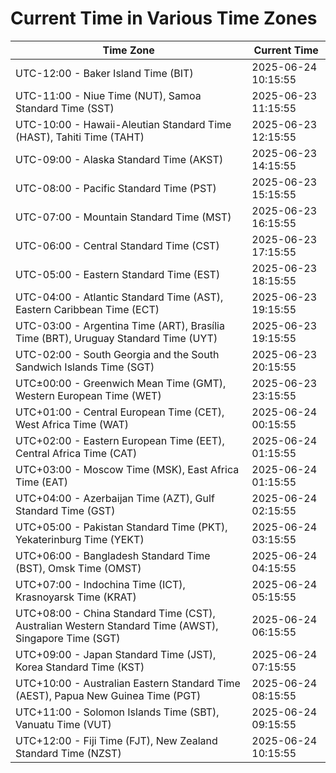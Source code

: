 # Current Time in Various Time Zones

| Time Zone | Current Time |
|-----------|--------------|
| UTC-12:00 - Baker Island Time (BIT) | 2025-06-24 10:15:55 |
| UTC-11:00 - Niue Time (NUT), Samoa Standard Time (SST) | 2025-06-23 11:15:55 |
| UTC-10:00 - Hawaii-Aleutian Standard Time (HAST), Tahiti Time (TAHT) | 2025-06-23 12:15:55 |
| UTC-09:00 - Alaska Standard Time (AKST) | 2025-06-23 14:15:55 |
| UTC-08:00 - Pacific Standard Time (PST) | 2025-06-23 15:15:55 |
| UTC-07:00 - Mountain Standard Time (MST) | 2025-06-23 16:15:55 |
| UTC-06:00 - Central Standard Time (CST) | 2025-06-23 17:15:55 |
| UTC-05:00 - Eastern Standard Time (EST) | 2025-06-23 18:15:55 |
| UTC-04:00 - Atlantic Standard Time (AST), Eastern Caribbean Time (ECT) | 2025-06-23 19:15:55 |
| UTC-03:00 - Argentina Time (ART), Brasília Time (BRT), Uruguay Standard Time (UYT) | 2025-06-23 19:15:55 |
| UTC-02:00 - South Georgia and the South Sandwich Islands Time (SGT) | 2025-06-23 20:15:55 |
| UTC±00:00 - Greenwich Mean Time (GMT), Western European Time (WET) | 2025-06-23 23:15:55 |
| UTC+01:00 - Central European Time (CET), West Africa Time (WAT) | 2025-06-24 00:15:55 |
| UTC+02:00 - Eastern European Time (EET), Central Africa Time (CAT) | 2025-06-24 01:15:55 |
| UTC+03:00 - Moscow Time (MSK), East Africa Time (EAT) | 2025-06-24 01:15:55 |
| UTC+04:00 - Azerbaijan Time (AZT), Gulf Standard Time (GST) | 2025-06-24 02:15:55 |
| UTC+05:00 - Pakistan Standard Time (PKT), Yekaterinburg Time (YEKT) | 2025-06-24 03:15:55 |
| UTC+06:00 - Bangladesh Standard Time (BST), Omsk Time (OMST) | 2025-06-24 04:15:55 |
| UTC+07:00 - Indochina Time (ICT), Krasnoyarsk Time (KRAT) | 2025-06-24 05:15:55 |
| UTC+08:00 - China Standard Time (CST), Australian Western Standard Time (AWST), Singapore Time (SGT) | 2025-06-24 06:15:55 |
| UTC+09:00 - Japan Standard Time (JST), Korea Standard Time (KST) | 2025-06-24 07:15:55 |
| UTC+10:00 - Australian Eastern Standard Time (AEST), Papua New Guinea Time (PGT) | 2025-06-24 08:15:55 |
| UTC+11:00 - Solomon Islands Time (SBT), Vanuatu Time (VUT) | 2025-06-24 09:15:55 |
| UTC+12:00 - Fiji Time (FJT), New Zealand Standard Time (NZST) | 2025-06-24 10:15:55 |
